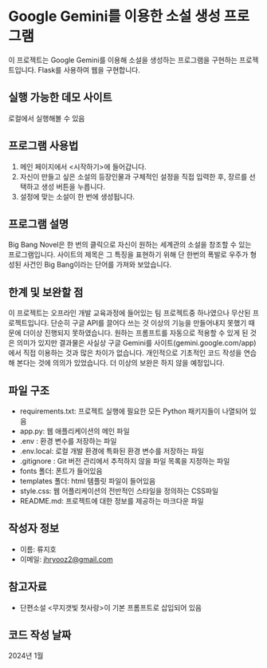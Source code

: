 # Google Gemini를 이용한 소설 생성 프로그램
이 프로젝트는 Google Gemini를 이용해 소설을 생성하는 프로그램을 구현하는 프로젝트입니다.
Flask를 사용하여 웹을 구현합니다.

## 실행 가능한 데모 사이트
로컬에서 실행해볼 수 있음

## 프로그램 사용법
1. 메인 페이지에서 <시작하기>에 들어갑니다.
2. 자신이 만들고 싶은 소설의 등장인물과 구체적인 설정을 직접 입력한 후, 장르를 선택하고 생성 버튼을 누릅니다.
3. 설정에 맞는 소설이 한 번에 생성됩니다.

## 프로그램 설명
Big Bang Novel은 한 번의 클릭으로 자신이 원하는 세계관의 소설을 창조할 수 있는 프로그램입니다.
사이트의 제목은 그 특징을 표현하기 위해 단 한번의 폭발로 우주가 형성된 사건인 Big Bang이라는 단어를 가져와 보았습니다.

## 한계 및 보완할 점
이 프로젝트는 오프라인 개발 교육과정에 들어있는 팀 프로젝트중 하나였으나 무산된 프로젝트입니다.
단순히 구글 API를 끌어다 쓰는 것 이상의 기능을 만들어내지 못했기 때문에 더이상 진행되지 못하였습니다.
원하는 프롬프트를 자동으로 적용할 수 있게 된 것은 의미가 있지만
결과물은 사실상 구글 Gemini를 사이트(gemini.google.com/app)에서 직접 이용하는 것과 많은 차이가 없습니다.
개인적으로 기초적인 코드 작성을 연습해 본다는 것에 의의가 있었습니다.
더 이상의 보완은 하지 않을 예정입니다.

## 파일 구조
- requirements.txt: 프로젝트 실행에 필요한 모든 Python 패키지들이 나열되어 있음
- app.py: 웹 애플리케이션의 메인 파일
- .env : 환경 변수를 저장하는 파일
- .env.local: 로컬 개발 환경에 특화된 환경 변수를 저장하는 파일
- .gitignore : Git 버전 관리에서 추적하지 않을 파일 목록을 지정하는 파일
- fonts 폴더: 폰트가 들어있음
- templates 폴더: html 템플릿 파일이 들어있음
- style.css: 웹 어플리케이션의 전반적인 스타일을 정의하는 CSS파일
- README.md: 프로젝트에 대한 정보를 제공하는 마크다운 파일

## 작성자 정보
- 이름: 류지호
- 이메일: [jhryooz2@gmail.com](mailto:jhryooz2@gmail.com)

## 참고자료
- 단편소설 <무지갯빛 첫사랑>이 기본 프롬프트로 삽입되어 있음

## 코드 작성 날짜
2024년 1월

